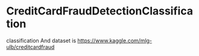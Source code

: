 # CreditCardFraudDetectionClassification
classification And
dataset is https://www.kaggle.com/mlg-ulb/creditcardfraud
